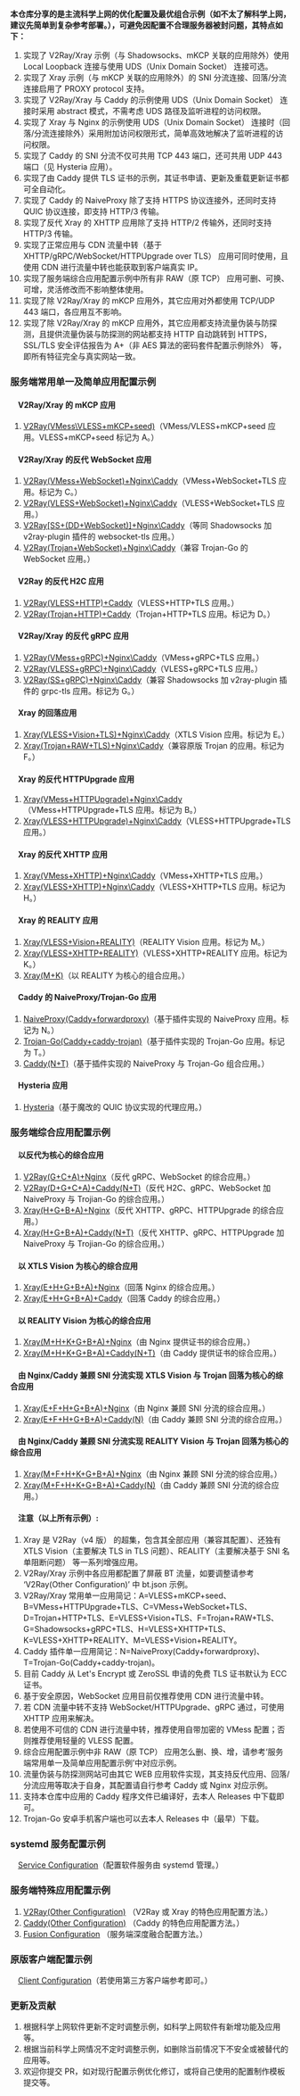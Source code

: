 **本仓库分享的是主流科学上网的优化配置及最优组合示例（如不太了解科学上网，建议先简单到复杂参考部署。），可避免因配置不合理服务器被封问题，其特点如下：**  
1. 实现了 V2Ray/Xray 示例（与 Shadowsocks、mKCP 关联的应用除外）使用 Local Loopback 连接与使用 UDS（Unix Domain Socket） 连接可选。
2. 实现了 Xray 示例（与 mKCP 关联的应用除外）的 SNI 分流连接、回落/分流连接启用了 PROXY protocol 支持。
3. 实现了 V2Ray/Xray 与 Caddy 的示例使用 UDS（Unix Domain Socket） 连接时采用 abstract 模式，不需考虑 UDS 路径及监听进程的访问权限。
4. 实现了 Xray 与 Nginx 的示例使用 UDS（Unix Domain Socket） 连接时（回落/分流连接除外）采用附加访问权限形式，简单高效地解决了监听进程的访问权限。
5. 实现了 Caddy 的 SNI 分流不仅可共用 TCP 443 端口，还可共用 UDP 443 端口（见 Hysteria 应用）。
6. 实现了由 Caddy 提供 TLS 证书的示例，其证书申请、更新及重载更新证书都可全自动化。
7. 实现了 Caddy 的 NaiveProxy 除了支持 HTTPS 协议连接外，还同时支持 QUIC 协议连接，即支持 HTTP/3 传输。
8. 实现了反代 Xray 的 XHTTP 应用除了支持 HTTP/2 传输外，还同时支持 HTTP/3 传输。
9. 实现了正常应用与 CDN 流量中转（基于 XHTTP/gRPC/WebSocket/HTTPUpgrade over TLS） 应用可同时使用，且使用 CDN 进行流量中转也能获取到客户端真实 IP。
10. 实现了服务端综合应用配置示例中所有非 RAW（原 TCP） 应用可删、可换、可增，灵活修改而不影响整体使用。
11. 实现了除 V2Ray/Xray 的 mKCP 应用外，其它应用对外都使用 TCP/UDP 443 端口，各应用互不影响。
12. 实现了除 V2Ray/Xray 的 mKCP 应用外，其它应用都支持流量伪装与防探测，且提供流量伪装与防探测的网站都支持 HTTP 自动跳转到 HTTPS，SSL/TLS 安全评估报告为 A+（非 AES 算法的密码套件配置示例除外） 等，即所有特征完全与真实网站一致。

### 服务端常用单一及简单应用配置示例
#### &emsp;V2Ray/Xray 的 mKCP 应用
1. [V2Ray(VMess\VLESS+mKCP+seed)](https://github.com/lxhao61/integrated-examples/tree/main/V2Ray(VMess%5CVLESS%2BmKCP%2Bseed))（VMess/VLESS+mKCP+seed 应用。VLESS+mKCP+seed 标记为 A。）
#### &emsp;V2Ray/Xray 的反代 WebSocket 应用
1. [V2Ray(VMess+WebSocket)+Nginx\Caddy](https://github.com/lxhao61/integrated-examples/tree/main/V2Ray(VMess%2BWebSocket)%2BNginx%5CCaddy)（VMess+WebSocket+TLS 应用。标记为 C。）
2. [V2Ray(VLESS+WebSocket)+Nginx\Caddy](https://github.com/lxhao61/integrated-examples/tree/main/V2Ray(VLESS%2BWebSocket)%2BNginx%5CCaddy)（VLESS+WebSocket+TLS 应用。）
3. [V2Ray[SS+(DD+WebSocket)]+Nginx\Caddy](https://github.com/lxhao61/integrated-examples/tree/main/V2Ray%5BSS%2B(DD%2BWebSocket)%5D%2BNginx%5CCaddy)（等同 Shadowsocks 加 v2ray-plugin 插件的 websocket-tls 应用。）
4. [V2Ray(Trojan+WebSocket)+Nginx\Caddy](https://github.com/lxhao61/integrated-examples/tree/main/V2Ray(Trojan%2BWebSocket)%2BNginx%5CCaddy)（兼容 Trojan-Go 的 WebSocket 应用。）
#### &emsp;V2Ray 的反代 H2C 应用
1. [V2Ray(VLESS+HTTP)+Caddy](https://github.com/lxhao61/integrated-examples/tree/main/V2Ray(VLESS%2BHTTP)%2BCaddy)（VLESS+HTTP+TLS 应用。）
2. [V2Ray(Trojan+HTTP)+Caddy](https://github.com/lxhao61/integrated-examples/tree/main/V2Ray(Trojan%2BHTTP)%2BCaddy)（Trojan+HTTP+TLS 应用。标记为 D。）
#### &emsp;V2Ray/Xray 的反代 gRPC 应用
1. [V2Ray(VMess+gRPC)+Nginx\Caddy](https://github.com/lxhao61/integrated-examples/tree/main/V2Ray(VMess%2BgRPC)%2BNginx%5CCaddy)（VMess+gRPC+TLS 应用。）
2. [V2Ray(VLESS+gRPC)+Nginx\Caddy](https://github.com/lxhao61/integrated-examples/tree/main/V2Ray(VLESS%2BgRPC)%2BNginx%5CCaddy)（VLESS+gRPC+TLS 应用。）
3. [V2Ray(SS+gRPC)+Nginx\Caddy](https://github.com/lxhao61/integrated-examples/tree/main/V2Ray(SS%2BgRPC)%2BNginx%5CCaddy)（兼容 Shadowsocks 加 v2ray-plugin 插件的 grpc-tls 应用。标记为 G。）
#### &emsp;Xray 的回落应用
1. [Xray(VLESS+Vision+TLS)+Nginx\Caddy](https://github.com/lxhao61/integrated-examples/tree/main/Xray(VLESS%2BVision%2BTLS)%2BNginx%5CCaddy)（XTLS Vision 应用。标记为 E。）
2. [Xray(Trojan+RAW+TLS)+Nginx\Caddy](https://github.com/lxhao61/integrated-examples/tree/main/Xray(Trojan%2BRAW%2BTLS)%2BNginx%5CCaddy)（兼容原版 Trojan 的应用。标记为 F。）
#### &emsp;Xray 的反代 HTTPUpgrade 应用
1. [Xray(VMess+HTTPUpgrade)+Nginx\Caddy](https://github.com/lxhao61/integrated-examples/tree/main/Xray(VMess%2BHTTPUpgrade)%2BNginx%5CCaddy)（VMess+HTTPUpgrade+TLS 应用。标记为 B。）
2. [Xray(VLESS+HTTPUpgrade)+Nginx\Caddy](https://github.com/lxhao61/integrated-examples/tree/main/Xray(VLESS%2BHTTPUpgrade)%2BNginx%5CCaddy)（VLESS+HTTPUpgrade+TLS 应用。）
#### &emsp;Xray 的反代 XHTTP 应用
1. [Xray(VMess+XHTTP)+Nginx\Caddy](https://github.com/lxhao61/integrated-examples/tree/main/Xray(VMess%2BXHTTP)%2BNginx%5CCaddy)（VMess+XHTTP+TLS 应用。）
2. [Xray(VLESS+XHTTP)+Nginx\Caddy](https://github.com/lxhao61/integrated-examples/tree/main/Xray(VLESS%2BXHTTP)%2BNginx%5CCaddy)（VLESS+XHTTP+TLS 应用。标记为 H。）
#### &emsp;Xray 的 REALITY 应用
1. [Xray(VLESS+Vision+REALITY)](https://github.com/lxhao61/integrated-examples/tree/main/Xray(VLESS%2BVision%2BREALITY))（REALITY Vision 应用。标记为 M。）
2. [Xray(VLESS+XHTTP+REALITY)](https://github.com/lxhao61/integrated-examples/tree/main/Xray(VLESS%2BXHTTP%2BREALITY))（VLESS+XHTTP+REALITY 应用。标记为 K。）
3. [Xray(M+K)](https://github.com/lxhao61/integrated-examples/tree/main/Xray(M+K))（以 REALITY 为核心的组合应用。）
#### &emsp;Caddy 的 NaiveProxy/Trojan-Go 应用
1. [NaiveProxy(Caddy+forwardproxy)](https://github.com/lxhao61/integrated-examples/tree/main/NaiveProxy(Caddy%2Bforwardproxy))（基于插件实现的 NaiveProxy 应用。标记为 N。）
2. [Trojan-Go(Caddy+caddy-trojan)](https://github.com/lxhao61/integrated-examples/tree/main/Trojan-Go(Caddy%2Bcaddy-trojan))（基于插件实现的 Trojan-Go 应用。标记为 T。）
3. [Caddy(N+T)](https://github.com/lxhao61/integrated-examples/tree/main/Caddy(N%2BT))（基于插件实现的 NaiveProxy 与 Trojan-Go 组合应用。）
#### &emsp;Hysteria 应用
1. [Hysteria](https://github.com/lxhao61/integrated-examples/tree/main/Hysteria)（基于魔改的 QUIC 协议实现的代理应用。）

### 服务端综合应用配置示例
#### &emsp;以反代为核心的综合应用
1. [V2Ray(G+C+A)+Nginx](https://github.com/lxhao61/integrated-examples/tree/main/V2Ray(G%2BC%2BA)%2BNginx)（反代 gRPC、WebSocket 的综合应用。）
2. [V2Ray(D+G+C+A)+Caddy(N+T)](https://github.com/lxhao61/integrated-examples/tree/main/V2Ray(D%2BG%2BC%2BA)%2BCaddy(N%2BT))（反代 H2C、gRPC、WebSocket 加 NaiveProxy 与 Trojian-Go 的综合应用。）
3. [Xray(H+G+B+A)+Nginx](https://github.com/lxhao61/integrated-examples/tree/main/Xray(H%2BG%2BB%2BA)%2BNginx)（反代 XHTTP、gRPC、HTTPUpgrade 的综合应用。）
4. [Xray(H+G+B+A)+Caddy(N+T)](https://github.com/lxhao61/integrated-examples/tree/main/Xray(H%2BG%2BB%2BA)%2BCaddy(N%2BT))（反代 XHTTP、gRPC、HTTPUpgrade 加 NaiveProxy 与 Trojian-Go 的综合应用。）
#### &emsp;以 XTLS Vision 为核心的综合应用
1. [Xray(E+H+G+B+A)+Nginx](https://github.com/lxhao61/integrated-examples/tree/main/Xray(E%2BH%2BG%2BB%2BA)%2BNginx)（回落 Nginx 的综合应用。）
2. [Xray(E+H+G+B+A)+Caddy](https://github.com/lxhao61/integrated-examples/tree/main/Xray(E%2BH%2BG%2BB%2BA)%2BCaddy)（回落 Caddy 的综合应用。）
#### &emsp;以 REALITY Vision 为核心的综合应用
1. [Xray(M+H+K+G+B+A)+Nginx](https://github.com/lxhao61/integrated-examples/tree/main/Xray(M%2BH%2BK%2BG%2BB%2BA)%2BNginx)（由 Nginx 提供证书的综合应用。）
2. [Xray(M+H+K+G+B+A)+Caddy(N+T)](https://github.com/lxhao61/integrated-examples/tree/main/Xray(M%2BH%2BK%2BG%2BB%2BA)%2BCaddy(N%2BT))（由 Caddy 提供证书的综合应用。）
#### &emsp;由 Nginx/Caddy 兼顾 SNI 分流实现 XTLS Vision 与 Trojan 回落为核心的综合应用
1. [Xray(E+F+H+G+B+A)+Nginx](https://github.com/lxhao61/integrated-examples/tree/main/Xray(E%2BF%2BH%2BG%2BB%2BA)%2BNginx)（由 Nginx 兼顾 SNI 分流的综合应用。）
2. [Xray(E+F+H+G+B+A)+Caddy(N)](https://github.com/lxhao61/integrated-examples/tree/main/Xray(E%2BF%2BH%2BG%2BB%2BA)%2BCaddy(N))（由 Caddy 兼顾 SNI 分流的综合应用。）
#### &emsp;由 Nginx/Caddy 兼顾 SNI 分流实现 REALITY Vision 与 Trojan 回落为核心的综合应用
1. [Xray(M+F+H+K+G+B+A)+Nginx](https://github.com/lxhao61/integrated-examples/tree/main/Xray(M%2BF%2BH%2BK%2BG%2BB%2BA)%2BNginx)（由 Nginx 兼顾 SNI 分流的综合应用。）
2. [Xray(M+F+H+K+G+B+A)+Caddy(N)](https://github.com/lxhao61/integrated-examples/tree/main/Xray(M%2BF%2BH%2BK%2BG%2BB%2BA)%2BCaddy(N))（由 Caddy 兼顾 SNI 分流的综合应用。）
#### &emsp;注意（以上所有示例）:
1. Xray 是 V2Ray（v4 版） 的超集，包含其全部应用（兼容其配置）、还独有 XTLS Vision（主要解决 TLS in TLS 问题）、REALITY（主要解决基于 SNI 名单阻断问题） 等一系列增强应用。
2. V2Ray/Xray 示例中各应用都配置了屏蔽 BT 流量，如要调整请参考 ‘V2Ray(Other Configuration)’ 中 bt.json 示例。
3. V2Ray/Xray 常用单一应用简记：A=VLESS+mKCP+seed、B=VMess+HTTPUpgrade+TLS、C=VMess+WebSocket+TLS、D=Trojan+HTTP+TLS、E=VLESS+Vision+TLS、F=Trojan+RAW+TLS、G=Shadowsocks+gRPC+TLS、H=VLESS+XHTTP+TLS、K=VLESS+XHTTP+REALITY、M=VLESS+Vision+REALITY。
4. Caddy 插件单一应用简记：N=NaiveProxy(Caddy+forwardproxy)、T=Trojan-Go(Caddy+caddy-trojan)。
5. 目前 Caddy 从 Let's Encrypt 或 ZeroSSL 申请的免费 TLS 证书默认为 ECC 证书。
6. 基于安全原因，WebSocket 应用目前仅推荐使用 CDN 进行流量中转。
7. 若 CDN 流量中转不支持 WebSocket/HTTPUpgrade、gRPC 通过，可使用 XHTTP 应用来解决。
8. 若使用不可信的 CDN 进行流量中转，推荐使用自带加密的 VMess 配置；否则推荐使用轻量的 VLESS 配置。
9. 综合应用配置示例中非 RAW（原 TCP） 应用怎么删、换、增，请参考‘服务端常用单一及简单应用配置示例’中对应示例。
10. 流量伪装与防探测网站可由其它 WEB 应用软件实现，其支持反代应用、回落/分流应用等取决于自身，其配置请自行参考 Caddy 或 Nginx 对应示例。
11. 支持本仓库中应用的 Caddy 程序文件已编译好，去本人 Releases 中下载即可。
12. Trojan-Go 安卓手机客户端也可以去本人 Releases 中（最早）下载。

### systemd 服务配置示例
&emsp;[Service Configuration](https://github.com/lxhao61/integrated-examples/tree/main/Service%20Configuration)（配置软件服务由 systemd 管理。）

### 服务端特殊应用配置示例
1. [V2Ray(Other Configuration)](https://github.com/lxhao61/integrated-examples/tree/main/V2Ray(Other%20Configuration)) （V2Ray 或 Xray 的特色应用配置方法。）
2. [Caddy(Other Configuration)](https://github.com/lxhao61/integrated-examples/tree/main/Caddy(Other%20Configuration)) （Caddy 的特色应用配置方法。）
3. [Fusion Configuration](https://github.com/lxhao61/integrated-examples/tree/main/Fusion%20Configuration) （服务端深度融合配置方法。）

### 原版客户端配置示例
&emsp;[Client Configuration](https://github.com/lxhao61/integrated-examples/tree/main/Client%20Configuration)（若使用第三方客户端参考即可。）

### 更新及贡献
1. 根据科学上网软件更新不定时调整示例，如科学上网软件有新增功能及应用等。
2. 根据当前科学上网情况不定时调整示例，如删除当前情况下不安全或被替代的应用等。
3. 欢迎你提交 PR，如对现行配置示例优化修订，或将自己使用的配置制作模板提交等。
